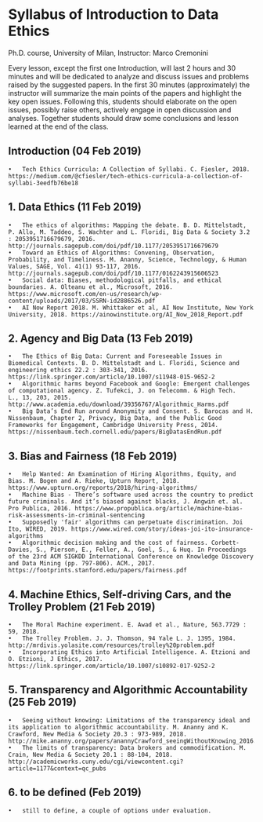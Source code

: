 # Syllabus of Introduction to Data Ethics 
Ph.D. course, University of Milan, 
Instructor: Marco Cremonini

Every lesson, except the first one Introduction, will last 2 hours and 30 minutes and will be dedicated to analyze and discuss issues and problems raised by the suggested papers.
In the first 30 minutes (approximately) the instructor will summarize the main points of the papers and highlight the key open issues. Following this, students should elaborate on the open issues, possibly raise others, actively engage in open discussion and analyses. Together students should draw some conclusions and lesson learned at the end of the class. 

## Introduction (04 Feb 2019)

	•	Tech Ethics Curricula: A Collection of Syllabi. C. Fiesler, 2018. https://medium.com/@cfiesler/tech-ethics-curricula-a-collection-of-syllabi-3eedfb76be18

## 1. Data Ethics (11 Feb 2019)

	•	The ethics of algorithms: Mapping the debate. B. D. Mittelstadt, P. Allo, M. Taddeo, S. Wachter and L. Floridi, Big Data & Society 3.2 : 2053951716679679, 2016. http://journals.sagepub.com/doi/pdf/10.1177/2053951716679679
	•	Toward an Ethics of Algorithms: Convening, Observation, Probability, and Timeliness. M. Ananny, Science, Technology, & Human Values, SAGE, Vol. 41(1) 93-117, 2016. http://journals.sagepub.com/doi/pdf/10.1177/0162243915606523
	•	Social data: Biases, methodological pitfalls, and ethical boundaries. A. Olteanu et al., Microsoft, 2016. https://www.microsoft.com/en-us/research/wp-content/uploads/2017/03/SSRN-id2886526.pdf
	•	AI Now Report 2018. M. Whittaker et al, AI Now Institute, New York University, 2018. https://ainowinstitute.org/AI_Now_2018_Report.pdf

## 2. Agency and Big Data (13 Feb 2019)

	•	The Ethics of Big Data: Current and Foreseeable Issues in Biomedical Contexts. B. D. Mittelstadt and L. Floridi, Science and engineering ethics 22.2 : 303-341, 2016. https://link.springer.com/article/10.1007/s11948-015-9652-2
	•	Algorithmic harms beyond Facebook and Google: Emergent challenges of computational agency. Z. Tufekci, J. on Telecomm. & High Tech. L., 13, 203, 2015. http://www.academia.edu/download/39356767/Algorithmic_Harms.pdf
	•	Big Data’s End Run around Anonymity and Consent. S. Barocas and H. Nissenbaum, Chapter 2, Privacy, Big Data, and the Public Good Frameworks for Engagement, Cambridge University Press, 2014. https://nissenbaum.tech.cornell.edu/papers/BigDatasEndRun.pdf

## 3. Bias and Fairness (18 Feb 2019)

	•	Help Wanted: An Examination of Hiring Algorithms, Equity, and Bias. M. Bogen and A. Rieke, Upturn Report, 2018. https://www.upturn.org/reports/2018/hiring-algorithms/
	•	Machine Bias - There’s software used across the country to predict future criminals. And it’s biased against blacks, J. Angwin et. al. Pro Publica, 2016. https://www.propublica.org/article/machine-bias-risk-assessments-in-criminal-sentencing
	•	Supposedly 'fair' algorithms can perpetuate discrimination. Joi Ito, WIRED, 2019. https://www.wired.com/story/ideas-joi-ito-insurance-algorithms
	•	Algorithmic decision making and the cost of fairness. Corbett-Davies, S., Pierson, E., Feller, A., Goel, S., & Huq. In Proceedings of the 23rd ACM SIGKDD International Conference on Knowledge Discovery and Data Mining (pp. 797-806). ACM., 2017. https://footprints.stanford.edu/papers/fairness.pdf

## 4. Machine Ethics, Self-driving Cars, and the Trolley Problem (21 Feb 2019)

	•	The Moral Machine experiment. E. Awad et al., Nature, 563.7729 : 59, 2018.
	•	The Trolley Problem. J. J. Thomson, 94 Yale L. J. 1395, 1984. http://mrdivis.yolasite.com/resources/trolley%20problem.pdf
	•	Incorporating Ethics into Artificial Intelligence. A. Etzioni and O. Etzioni, J Ethics, 2017. https://link.springer.com/article/10.1007/s10892-017-9252-2

## 5. Transparency and Algorithmic Accountability (25 Feb 2019)

	•	Seeing without knowing: Limitations of the transparency ideal and its application to algorithmic accountability. M. Ananny and K. Crawford, New Media & Society 20.3 : 973-989, 2018. http://mike.ananny.org/papers/anannyCrawford_seeingWithoutKnowing_2016.pdf
	•	The limits of transparency: Data brokers and commodification. M. Crain, New Media & Society 20.1 : 88-104, 2018. http://academicworks.cuny.edu/cgi/viewcontent.cgi?article=1177&context=qc_pubs

## 6. to be defined (Feb 2019)

	•	still to define, a couple of options under evaluation.
